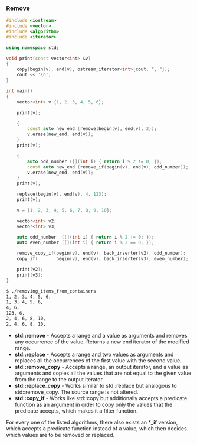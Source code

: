 ### Remove

```cpp
#include <iostream>
#include <vector>
#include <algorithm>
#include <iterator>

using namespace std;

void print(const vector<int> &v)
{
    copy(begin(v), end(v), ostream_iterator<int>{cout, ", "});
    cout << '\n';
}

int main()
{
    vector<int> v {1, 2, 3, 4, 5, 6};

    print(v);

    {
        const auto new_end (remove(begin(v), end(v), 2));
        v.erase(new_end, end(v));
    }
    print(v);

    {
        auto odd_number ([](int i) { return i % 2 != 0; });
        const auto new_end (remove_if(begin(v), end(v), odd_number));
        v.erase(new_end, end(v));
    }
    print(v);

    replace(begin(v), end(v), 4, 123);
    print(v);

    v = {1, 2, 3, 4, 5, 6, 7, 8, 9, 10};

    vector<int> v2;
    vector<int> v3;

    auto odd_number  ([](int i) { return i % 2 != 0; });
    auto even_number ([](int i) { return i % 2 == 0; });

    remove_copy_if(begin(v), end(v), back_inserter(v2), odd_number);
    copy_if(       begin(v), end(v), back_inserter(v3), even_number);

    print(v2);
    print(v3);
}
```
```bash
$ ./removing_items_from_containers 
1, 2, 3, 4, 5, 6, 
1, 3, 4, 5, 6, 
4, 6, 
123, 6, 
2, 4, 6, 8, 10, 
2, 4, 6, 8, 10, 
```
- **std::remove** - Accepts a range and a value as arguments and removes any occurrence of the value. Returns a new end iterator of the modified range. 
- **std::replace** - Accepts a range and two values as arguments and replaces all the occurrences of the first value with the second value.
- **std::remove_copy** - Accepts a range, an output iterator, and a value as arguments and copies all the values that are not equal to the given value from the range to the output iterator.
- **std::replace_copy** - Works similar to std::replace but analogous to std::remove_copy. The source range is not altered.
- **std::copy_if** - Works like std::copy but additionally accepts a predicate function as an argument in order to copy only the values that the predicate accepts, which makes it a filter function.

For every one of the listed algorithms, there also exists an ***_if** version, which accepts a predicate function instead of a value, which then decides which values are to be removed or replaced.

